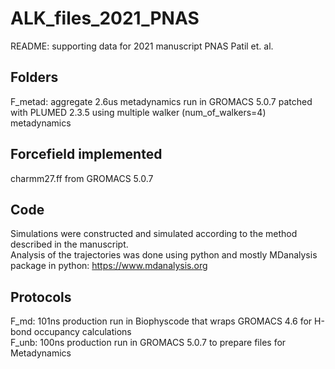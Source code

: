 # ALK_files_2021_PNAS


README: supporting data for 2021 manuscript PNAS Patil et. al.

## Folders

F_metad: aggregate 2.6us metadynamics run in GROMACS 5.0.7 patched with PLUMED 2.3.5 using multiple walker (num_of_walkers=4) metadynamics<br />


## Forcefield implemented
charmm27.ff from GROMACS 5.0.7

## Code
Simulations were constructed and simulated according to the method described in the manuscript. <br />
Analysis of the trajectories was done using python and mostly MDanalysis package in python: https://www.mdanalysis.org

## Protocols
F_md: 101ns production run in Biophyscode that wraps GROMACS 4.6 for H-bond occupancy calculations <br />
F_unb: 100ns production run in GROMACS 5.0.7 to prepare files for Metadynamics <br />
